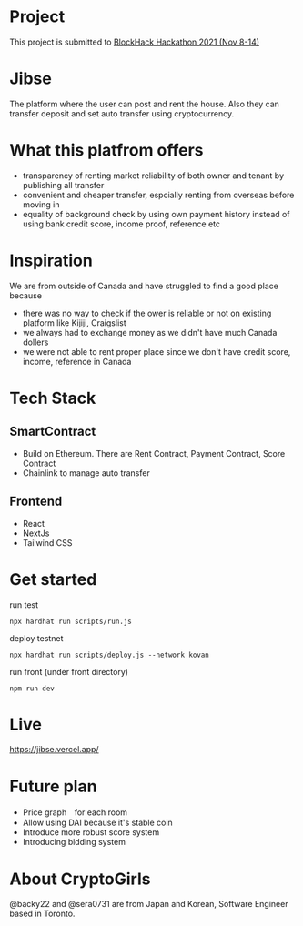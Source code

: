 # Project
This project is submitted to [BlockHack Hackathon 2021 (Nov 8-14)](https://blockhack-hackathon.devpost.com/)

# Jibse
The platform where the user can post and rent the house. Also they can transfer deposit and set auto transfer using cryptocurrency.

# What this platfrom offers
- transparency of renting market reliability of both owner and tenant by publishing all transfer
- convenient and cheaper transfer, espcially renting from overseas before moving in
- equality of background check by using own payment history instead of using bank credit score, income proof, reference etc

# Inspiration
We are from outside of Canada and have struggled to find a good place because
- there was no way to check if the ower is reliable or not on existing platform like Kijiji, Craigslist
- we always had to exchange money as we didn't have much Canada dollers
- we were not able to rent proper place since we don't have credit score, income, reference in Canada

# Tech Stack
## SmartContract
- Build on Ethereum. There are Rent Contract, Payment Contract, Score Contract
- Chainlink to manage auto transfer

## Frontend
- React
- NextJs
- Tailwind CSS

# Get started
run test
```
npx hardhat run scripts/run.js
```

deploy testnet
```
npx hardhat run scripts/deploy.js --network kovan
```

run front (under front directory)
```
npm run dev
```

# Live
https://jibse.vercel.app/

# Future plan
- Price graph　for each room
- Allow using DAI because it's stable coin
- Introduce more robust score system
- Introducing bidding system

# About CryptoGirls
@backy22 and @sera0731 are from Japan and Korean, Software Engineer based in Toronto.
